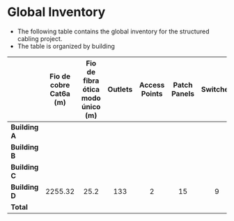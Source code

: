 # Global Inventory #

* The following table contains the global inventory for the structured cabling project.
* The table is organized by building

|                | Fio de cobre Cat6a (m) | Fio de fibra ótica modo único (m) | Outlets | Access Points | Patch Panels | Switches |
|----------------|:----------------------:|:---------------------------------:|:-------:|:-------------:|:------------:|:--------:|
| **Building A** |                        |                                   |         |               |              |          |
| **Building B** |                        |                                   |         |               |              |          |
| **Building C** |                        |                                   |         |               |              |          |
| **Building D** |        2255.32         |               25.2                |   133   |       2       |      15      |    9     |  
| **Total**      |                        |                                   |         |               |              |          |